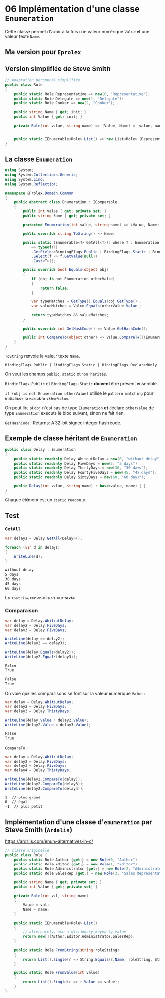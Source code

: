 # 06 Implémentation d'une classe `Enumeration`

Cette classe permet d'avoir à la fois une valeur numérique `Value` et une valeur texte `Name`.



## Ma version pour `Eprolex`





## Version simplifiée de Steve Smith

```cs
// Adaptation personnel simplifiée
public class Role
{
    public static Role Representative => new(0, "Representative");
    public static Role Delegate => new(1, "Delegate");
    public static Role Cooker => new(2, "Cooker");
    
    public string Name { get; init; }
    public int Value { get; init; }

    private Role(int value, string name) => (Value, Name) = (value, name);
    

    public static IEnumerable<Role> List() => new List<Role> {Representative, Delegate, Cooker};
}
```



## La classe `Enumeration`

```cs
using System;
using System.Collections.Generic;
using System.Linq;
using System.Reflection;

namespace EProlex.Domain.Common
{
    public abstract class Enumeration : IComparable
    {
        public int Value { get; private set; }
        public string Name { get; private set; }

        protected Enumeration(int value, string name) => (Value, Name) = (value, name);

        public override string ToString() => Name;

        public static IEnumerable<T> GetAll<T>() where T : Enumeration
            => typeof(T)
            .GetFields(BindingFlags.Public | BindingFlags.Static | BindingFlags.DeclaredOnly)
            .Select(f => f.GetValue(null))
            .Cast<T>();

        public override bool Equals(object obj)
        {
            if (obj is not Enumeration otherValue)
            {
                return false;
            }

            var typeMatches = GetType().Equals(obj.GetType());
            var valueMatches = Value.Equals(otherValue.Value);

            return typeMatches && valueMatches;
        }

        public override int GetHashCode() => Value.GetHashCode();

        public int CompareTo(object other) => Value.CompareTo(((Enumeration)other).Value);
    }
}
```

`ToString` renvoie la valeur texte `Name`.

`BindingFlags.Public | BindingFlags.Static | BindingFlags.DeclaredOnly`

On veut les champs `public`, `static` et `non hérités`.

`BindinFlags.Public` et `BindingFlags.Static` **doivent** être présent ensemble.

`if (obj is not Enumeration otherValue)` utilise le `pattern matching` pour initialiser la variable `otherValue`.

On peut lire si `obj` n'est pas de type `Enumeration` **et** déclare `otherValue` de type `Enumeration` exécute le bloc suivant, sinon ne fait rien.

`GetHashCode` : Returns: A 32-bit signed integer hash code.



## Exemple de classe héritant de `Enumeration`

```cs
public class Delay : Enumeration
{
    public static readonly Delay WhitoutDelay = new(0, "without delay");
    public static readonly Delay FiveDays = new(5, "5 days");
    public static readonly Delay ThirtyDays = new(30, "30 days");
    public static readonly Delay FourtyFiveDays = new(45, "45 days");
    public static readonly Delay SixtyDays = new(60, "60 days");

    public Delay(int value, string name) : base(value, name) { }
}
```

Chaque élément est un `static` `readonly`.



## Test 

### `GetAll`

```cs
var delays = Delay.GetAll<Delay>();

foreach (var d in delays)
{
    WriteLine(d);
}
```

```bash
without delay
5 days
30 days
45 days
60 days
```

Le `ToString` renvoie la valeur texte.

### Comparaison

```cs
var delay = Delay.WhitoutDelay;
var delay2 = Delay.FiveDays;
var delay3 = Delay.FiveDays;

WriteLine(delay == delay2);
WriteLine(delay2 == delay3);

WriteLine(delay.Equals(delay2));
WriteLine(delay2.Equals(delay3));
```

```bash
False
True

False
True
```

On voie que les comparaisons se font sur la valeur numérique `Value` :

```cs
var delay = Delay.WhitoutDelay;
var delay2 = Delay.FiveDays;
var delay3 = Delay.ThirtyDays;

WriteLine(delay.Value > delay2.Value);
WriteLine(delay2.Value < delay3.Value);
```

```bash
False
True
```

`CompareTo` :

```cs
var delay = Delay.WhitoutDelay;
var delay2 = Delay.FiveDays;
var delay3 = Delay.FiveDays;
var delay4 = Delay.ThirtyDays;

WriteLine(delay2.CompareTo(delay));
WriteLine(delay2.CompareTo(delay3));
WriteLine(delay2.CompareTo(delay4));
```

```bash
1  // plus grand
0  // égal
-1  // plus petit
```

## Implémentation d'une classe d'`enumeration` par Steve Smith (`Ardalis`)

https://ardalis.com/enum-alternatives-in-c/

```cs
// classe originelle
public class Role {
    public static Role Author {get;} = new Role(0, "Author");
    public static Role Editor {get;} = new Role(1, "Editor");
    public static Role Administrator {get;} = new Role(2, "Administrator");
    public static Role SalesRep {get;} = new Role(3, "Sales Representative");

    public string Name { get; private set; }
    public int Value { get; private set; }

    private Role(int val, string name) 
    {
        Value = val;
        Name = name;
    }

    public static IEnumerable<Role> List()
    {
        // alternately, use a dictionary keyed by value
        return new[]{Author,Editor,Administrator,SalesRep};
    }

    public static Role FromString(string roleString)
    {
        return List().Single(r => String.Equals(r.Name, roleString, StringComparison.OrdinalIgnoreCase));
    }

    public static Role FromValue(int value)
    {
        return List().Single(r => r.Value == value);
    }
}
```



